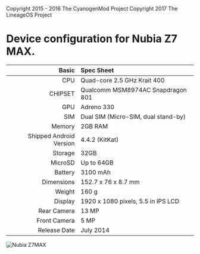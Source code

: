 Copyright 2015 - 2016 The CyanogenMod Project
Copyright 2017 The LineageOS Project

Device configuration for Nubia Z7 MAX.
=====================================

Basic   | Spec Sheet
-------:|:-------------------------
CPU     | Quad-core 2.5 GHz Krait 400
CHIPSET | Qualcomm MSM8974AC Snapdragon 801
GPU     | Adreno 330
SIM     | Dual SIM (Micro-SIM, dual stand-by)
Memory  | 2GB RAM
Shipped Android Version | 4.4.2 (KitKat)
Storage | 32GB
MicroSD | Up to 64GB
Battery | 3100 mAh
Dimensions | 152.7 x 76 x 8.7 mm
Weight  | 160 g
Display | 1920 x 1080 pixels, 5.5 in IPS LCD
Rear Camera  | 13 MP
Front Camera | 5 MP
Release Date | July 2014


![Nubia Z7MAX](http://cdn2.gsmarena.com/vv/pics/zte/zte-nubia-z7-max-2.jpg "Nubia Z7MAX")
